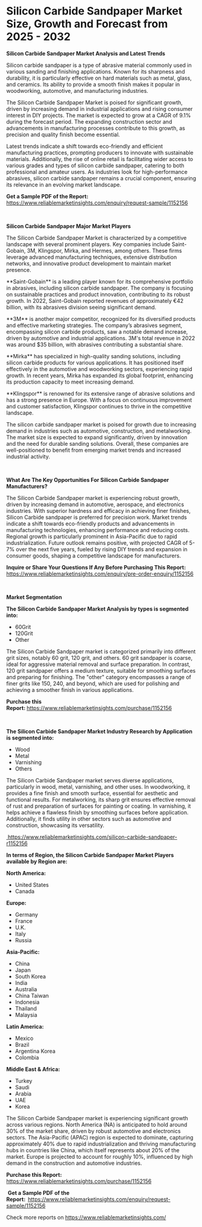 <p><h1>Silicon Carbide Sandpaper Market Size, Growth and Forecast from 2025 - 2032</h1></p><p><strong>Silicon Carbide Sandpaper Market Analysis and Latest Trends</strong></p>
<p><p>Silicon carbide sandpaper is a type of abrasive material commonly used in various sanding and finishing applications. Known for its sharpness and durability, it is particularly effective on hard materials such as metal, glass, and ceramics. Its ability to provide a smooth finish makes it popular in woodworking, automotive, and manufacturing industries.</p><p>The Silicon Carbide Sandpaper Market is poised for significant growth, driven by increasing demand in industrial applications and rising consumer interest in DIY projects. The market is expected to grow at a CAGR of 9.1% during the forecast period. The expanding construction sector and advancements in manufacturing processes contribute to this growth, as precision and quality finish become essential.</p><p>Latest trends indicate a shift towards eco-friendly and efficient manufacturing practices, prompting producers to innovate with sustainable materials. Additionally, the rise of online retail is facilitating wider access to various grades and types of silicon carbide sandpaper, catering to both professional and amateur users. As industries look for high-performance abrasives, silicon carbide sandpaper remains a crucial component, ensuring its relevance in an evolving market landscape.</p></p>
<p><strong>Get a Sample PDF of the Report:&nbsp;</strong> <a href="https://www.reliablemarketinsights.com/enquiry/request-sample/1152156?utm_campaign=3493&utm_medium=2&utm_source=Github&utm_content=ia&utm_term=31032025&utm_id=silicon-carbide-sandpaper">https://www.reliablemarketinsights.com/enquiry/request-sample/1152156</a></p>
<p>&nbsp;</p>
<p><strong>Silicon Carbide Sandpaper Major Market Players</strong></p>
<p><p>The Silicon Carbide Sandpaper Market is characterized by a competitive landscape with several prominent players. Key companies include Saint-Gobain, 3M, Klingspor, Mirka, and Hermes, among others. These firms leverage advanced manufacturing techniques, extensive distribution networks, and innovative product development to maintain market presence.</p><p>**Saint-Gobain** is a leading player known for its comprehensive portfolio in abrasives, including silicon carbide sandpaper. The company is focusing on sustainable practices and product innovation, contributing to its robust growth. In 2022, Saint-Gobain reported revenues of approximately €42 billion, with its abrasives division seeing significant demand.</p><p>**3M** is another major competitor, recognized for its diversified products and effective marketing strategies. The company’s abrasives segment, encompassing silicon carbide products, saw a notable demand increase, driven by automotive and industrial applications. 3M's total revenue in 2022 was around $35 billion, with abrasives contributing a substantial share.</p><p>**Mirka** has specialized in high-quality sanding solutions, including silicon carbide products for various applications. It has positioned itself effectively in the automotive and woodworking sectors, experiencing rapid growth. In recent years, Mirka has expanded its global footprint, enhancing its production capacity to meet increasing demand.</p><p>**Klingspor** is renowned for its extensive range of abrasive solutions and has a strong presence in Europe. With a focus on continuous improvement and customer satisfaction, Klingspor continues to thrive in the competitive landscape.</p><p>The silicon carbide sandpaper market is poised for growth due to increasing demand in industries such as automotive, construction, and metalworking. The market size is expected to expand significantly, driven by innovation and the need for durable sanding solutions. Overall, these companies are well-positioned to benefit from emerging market trends and increased industrial activity.</p></p>
<p>&nbsp;</p>
<p><strong>What Are The Key Opportunities For Silicon Carbide Sandpaper Manufacturers?</strong></p>
<p><p>The Silicon Carbide Sandpaper market is experiencing robust growth, driven by increasing demand in automotive, aerospace, and electronics industries. With superior hardness and efficacy in achieving finer finishes, Silicon Carbide sandpaper is preferred for precision work. Market trends indicate a shift towards eco-friendly products and advancements in manufacturing technologies, enhancing performance and reducing costs. Regional growth is particularly prominent in Asia-Pacific due to rapid industrialization. Future outlook remains positive, with projected CAGR of 5-7% over the next five years, fueled by rising DIY trends and expansion in consumer goods, shaping a competitive landscape for manufacturers.</p></p>
<p><strong>Inquire or Share Your Questions If Any Before Purchasing This Report:</strong> <a href="https://www.reliablemarketinsights.com/enquiry/pre-order-enquiry/1152156?utm_campaign=3493&utm_medium=2&utm_source=Github&utm_content=ia&utm_term=31032025&utm_id=silicon-carbide-sandpaper">https://www.reliablemarketinsights.com/enquiry/pre-order-enquiry/1152156</a></p>
<p>&nbsp;</p>
<p><strong>Market Segmentation</strong></p>
<p><strong>The Silicon Carbide Sandpaper Market Analysis by types is segmented into:</strong></p>
<p><ul><li>60Grit</li><li>120Grit</li><li>Other</li></ul></p>
<p><p>The Silicon Carbide Sandpaper market is categorized primarily into different grit sizes, notably 60 grit, 120 grit, and others. 60 grit sandpaper is coarse, ideal for aggressive material removal and surface preparation. In contrast, 120 grit sandpaper offers a medium texture, suitable for smoothing surfaces and preparing for finishing. The "other" category encompasses a range of finer grits like 150, 240, and beyond, which are used for polishing and achieving a smoother finish in various applications.</p></p>
<p><strong>Purchase this Report:&nbsp;</strong><a href="https://www.reliablemarketinsights.com/purchase/1152156?utm_campaign=3493&utm_medium=2&utm_source=Github&utm_content=ia&utm_term=31032025&utm_id=silicon-carbide-sandpaper">https://www.reliablemarketinsights.com/purchase/1152156</a></p>
<p>&nbsp;</p>
<p><strong>The Silicon Carbide Sandpaper Market Industry Research by Application is segmented into:</strong></p>
<p><ul><li>Wood</li><li>Metal</li><li>Varnishing</li><li>Others</li></ul></p>
<p><p>The Silicon Carbide Sandpaper market serves diverse applications, particularly in wood, metal, varnishing, and other uses. In woodworking, it provides a fine finish and smooth surface, essential for aesthetic and functional results. For metalworking, its sharp grit ensures effective removal of rust and preparation of surfaces for painting or coating. In varnishing, it helps achieve a flawless finish by smoothing surfaces before application. Additionally, it finds utility in other sectors such as automotive and construction, showcasing its versatility.</p></p>
<p><a href="https://www.reliablemarketinsights.com/silicon-carbide-sandpaper-r1152156?utm_campaign=3493&utm_medium=2&utm_source=Github&utm_content=ia&utm_term=31032025&utm_id=silicon-carbide-sandpaper">&nbsp;https://www.reliablemarketinsights.com/silicon-carbide-sandpaper-r1152156</a></p>
<p><strong>In terms of Region, the Silicon Carbide Sandpaper Market Players available by Region are:</strong></p>
<p>
    <p> <strong> North America: </strong>
        <ul>
            <li>United States</li>
            <li>Canada</li>
        </ul>
        </p> 
    <p> <strong> Europe: </strong>
        <ul>
            <li>Germany</li>
            <li>France</li>
            <li>U.K.</li>
            <li>Italy</li>
            <li>Russia</li>
        </ul>
        </p> 
    <p> <strong> Asia-Pacific: </strong>
        <ul>
            <li>China</li>
            <li>Japan</li>
            <li>South Korea</li>
            <li>India</li>
            <li>Australia</li>
            <li>China Taiwan</li>
            <li>Indonesia</li>
            <li>Thailand</li>
            <li>Malaysia</li>
        </ul>
        </p> 
    <p> <strong> Latin America: </strong>
        <ul>
            <li>Mexico</li>
            <li>Brazil</li>
            <li>Argentina Korea</li>
            <li>Colombia</li>
        </ul>
        </p> 
    <p> <strong> Middle East & Africa: </strong>
        <ul>
            <li>Turkey</li>
            <li>Saudi</li>
            <li>Arabia</li>
            <li>UAE</li>
            <li>Korea</li>
        </ul>
    </p>
    </p>
<p><p>The Silicon Carbide Sandpaper market is experiencing significant growth across various regions. North America (NA) is anticipated to hold around 30% of the market share, driven by robust automotive and electronics sectors. The Asia-Pacific (APAC) region is expected to dominate, capturing approximately 40% due to rapid industrialization and thriving manufacturing hubs in countries like China, which itself represents about 20% of the market. Europe is projected to account for roughly 10%, influenced by high demand in the construction and automotive industries.</p></p>
<p><strong>Purchase this Report: </strong><a href="https://www.reliablemarketinsights.com/purchase/1152156?utm_campaign=3493&utm_medium=2&utm_source=Github&utm_content=ia&utm_term=31032025&utm_id=silicon-carbide-sandpaper">https://www.reliablemarketinsights.com/purchase/1152156</a></p>
<p>&nbsp;<strong>Get a Sample PDF of the Report:&nbsp;&nbsp;</strong><a href="https://www.reliablemarketinsights.com/enquiry/request-sample/1152156?utm_campaign=3493&utm_medium=2&utm_source=Github&utm_content=ia&utm_term=31032025&utm_id=silicon-carbide-sandpaper">https://www.reliablemarketinsights.com/enquiry/request-sample/1152156</a></p>
<p><strong></strong></p>
<p>Check more reports on <a href="https://www.reliablemarketinsights.com/?utm_campaign=3493&utm_medium=2&utm_source=Github&utm_content=ia&utm_term=31032025&utm_id=silicon-carbide-sandpaper">https://www.reliablemarketinsights.com/</a></p>